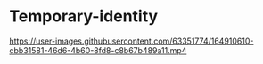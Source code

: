 # Temporary-identity


https://user-images.githubusercontent.com/63351774/164910610-cbb31581-46d6-4b60-8fd8-c8b67b489a11.mp4

